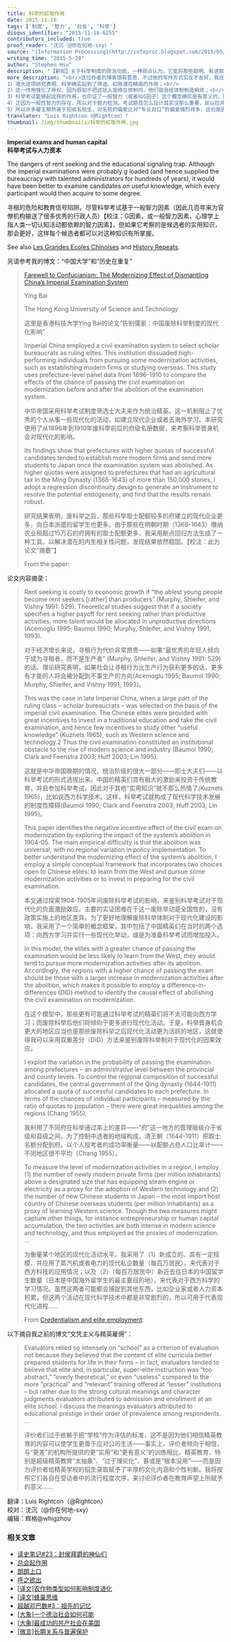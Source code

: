 ```yaml
---
title: 科举的虹吸作用
date: 2015-11-16
tags: ['制度', '智力', '社会', '科举']
disqus_identifier: "2015-11-16-6255"
contributors_included: true
proof_reader: "沈沉（@你在何地-sxy）"
source: "[Information Processing](http://infoproc.blogspot.com/2015/05/imperial-exams-and-human-capital.html)"
writing_time: "2015-5-20"
author: "Stephen Hsu"
description: "【新知】关于科举制度的政治功能，一种观点认为，它能将那些聪明、有进取心、因而有望成为社会精英的人筛选出来并纳入体制内，令其效忠于帝权，然而，鉴于科举考试内容的刻板僵化，也有人质疑这一效果，本文介绍的一项研究检验了上述观点，方法颇为巧妙。"
more_description: "<br/>这位作者的博客很有意思，不过他的写作方式实在不友好，我还是替他总结一下吧，本文的几层意思：<br/>
1）港大这项研究表明，科举确实起到了筛选、虹吸潜在精英的作用；<br/>
2）这一作用强化了帝权，因为假如不把这批人笼络在体制内，他们就会给体制制造麻烦；<br/>
3）科举考试能够起这样的作用，也印证了一般智力（或者叫G因子）这个概念确实是有意义的，因为科举考试的内容，和本项研究中的其他事业领域（创办现代企业和留学），实在没有多少相似之处；<br/>
4）正因为一般性智力的存在，所以对于智力检测，考试题目怎么设计其实没那么重要，足以拉开距离就行；<br/>
5）所以许多雇主都热衷于招收名校生，对名校的偏爱比对“专业对口”的偏爱强烈得多，这也是因为他们相信或意识到G因子的存在。"
translator: "Luis Rightcon（@Rightcon）"
thumbnail: /img/thumbnails/科举的虹吸作用.jpg
---
```


**Imperial exams and human capital**  
**科举考试与人力资本**

The dangers of rent seeking and the educational signaling trap. Although the imperial examinations were probably g loaded (and hence supplied the bureaucracy with talented administrators for hundreds of years), it would have been better to examine candidates on useful knowledge, which every participant would then acquire to some degree.

寻租的危险和教育信号陷阱。尽管科举考试基于一般智力因素（因此几百年来为官僚机构输送了很多优秀的行政人员）【校注：G因素，或一般智力因素，心理学上指人类一切认知活动都依赖的智力因素】，但如果它考察的是候选者的实用知识，那会更好，这样每个候选者都可以对这种知识有所掌握。

See also [Les Grandes Ecoles Chinoises](http://infoproc.blogspot.com/2010/10/les-grandes-ecoles-chinois.html) and [History Repeats](http://infoproc.blogspot.com/2005/03/history-repeats.html).

另请参考我的博文：“中国大学”和“历史在重复”


> [Farewell to Confucianism: The Modernizing Effect of Dismantling China’s Imperial Examination System](http://igov.berkeley.edu/sites/default/files/Ying_Bai_Farewell_to_Confucianism.pdf)
> 
>  Ying Bai
> 
>  The Hong Kong University of Science and Technology
> 
>  这里是香港科技大学Ying Bai的论文“告别儒家：中国废除科举制度的现代化影响”
> 
>  Imperial China employed a civil examination system to select scholar bureaucrats as ruling elites. This institution dissuaded high-performing individuals from pursuing some modernization activities, such as establishing modern firms or studying overseas. This study uses prefecture-level panel data from 1896-1910 to compare the effects of the chance of passing the civil examination on modernization before and after the abolition of the examination system.
> 
>  中华帝国采用科举考试制度筛选士大夫来作为统治精英。这一机制阻止了优秀的个人从事一些现代化的活动，如建立现代企业或者去海外学习。本研究使用了从1896年到1910年废科举前后的府级名册数据，来考察科举晋身机会对现代化的影响。
> 
>  Its findings show that prefectures with higher quotas of successful candidates tended to establish more modern firms and send more students to Japan once the examination system was abolished. As higher quotas were assigned to prefectures that had an agricultural tax in the Ming Dynasty (1368-1643) of more than 150,000 stones, I adopt a regression discontinuity design to generate an instrument to resolve the potential endogeneity, and find that the results remain robust.
> 
>  研究结果表明，废科举之后，那些科举取士配额较多的府建立的现代企业更多，向日本派遣的留学生也更多。由于那些在明朝时期（1368-1643）缴纳农业税超过15万石的府拥有的取士配额更多，我采用断点回归方法生成了一种工具，以解决潜在的内生相关性问题，发现结果依然稳固。【校注：此为论文“摘要”】
> 
>  From the paper:

论文内容摘录：


> Rent seeking is costly to economic growth if “the ablest young people become rent seekers [rather] than producers” (Murphy, Shleifer, and Vishny 1991: 529). Theoretical studies suggest that if a society specifies a higher payoff for rent seeking rather than productive activities, more talent would be allocated in unproductive directions (Acemoglu 1995; Baumol 1990; Murphy, Shleifer, and Vishny 1991, 1993).
> 
>  对于经济增长来说，寻租行为代价非常昂贵——如果“最优秀的年轻人倾向于成为寻租者，而不是生产者” (Murphy, Shleifer, and Vishny 1991: 529) 的话。理论研究表明，如果社会让寻租行为比生产行为获利更多的话，更多有才能的人将会被分配到不事生产的方向(Acemoglu 1995; Baumol 1990; Murphy, Shleifer, and Vishny 1991, 1993)。
> 
>  This was the case in late Imperial China, when a large part of the ruling class – scholar bureaucrats – was selected on the basis of the imperial civil examination. The Chinese elites were provided with great incentives to invest in a traditional education and take the civil examination, and hence few incentives to study other “useful knowledge” (Kuznets 1965), such as Western science and technology.2 Thus the civil examination constituted an institutional obstacle to the rise of modern science and industry (Baumol 1990; Clark and Feenstra 2003; Huff 2003; Lin 1995).
> 
>  这就是中华帝国晚期的情况，统治阶级的很大一部分——即士大夫们——以科举考试的形式选拔出来。中国的精英们具有极大的激励来投资于传统教育，并且参加科举考试，因此对于其他“实用知识”就不那么热情了(Kuznets 1965)，比如说西方科学技术。这样，科举考试就构成了现代科学技术发展的制度性障碍(Baumol 1990; Clark and Feenstra 2003; Huff 2003; Lin 1995)。
> 
>  This paper identifies the negative incentive effect of the civil exam on modernization by exploring the impact of the system’s abolition in 1904-05. The main empirical difficulty is that the abolition was universal, with no regional variation in policy implementation. To better understand the modernizing effect of the system’s abolition, I employ a simple conceptual framework that incorporates two choices open to Chinese elites: to learn from the West and pursue some modernization activities or to invest in preparing for the civil examination.
> 
>  本文通过探索1904-1905年间废除科举考试的影响，来鉴别科举考试对于现代化的负面激励效应。主要的实证困难在于这一废除举动是全国性的，没有政策实施上的地区差异。为了更好地理解废除科举体制对于现代化建设的影响，我采用了一个简单的概念框架，其中包括了中国精英们在当时的两个选项：向西方学习并实行一些现代化举动，或是为准备科举考试而增加投入。
> 
>  In this model, the elites with a greater chance of passing the examination would be less likely to learn from the West; they would tend to pursue more modernization activities after its abolition. Accordingly, the regions with a higher chance of passing the exam should be those with a larger increase in modernization activities after the abolition, which makes it possible to employ a difference-in-differences (DID) method to identify the causal effect of abolishing the civil examination on modernization.
> 
>  在这个模型中，那些更有可能通过科举考试的精英们将不太可能向西方学习；而废除科举后他们将倾向于更多进行现代化活动。于是，科举晋身机会更大的地区应当也是那些废除科举之后现代化活动更为活跃的地区，这就使得我可以采用双重差分（DID）方法来鉴别废除科举制对于现代化的因果效应。
> 
>  I exploit the variation in the probability of passing the examination among prefectures – an administrative level between the provincial and county levels. To control the regional composition of successful candidates, the central government of the Qing dynasty (1644-1911) allocated a quota of successful candidates to each prefecture. In terms of the chances of individual participants – measured by the ratio of quotas to population – there were great inequalities among the regions (Chang 1955).
> 
>  我利用了不同府在科举通过率上的差异——“府”这一地方的管理层级介于省级和县级之间。为了控制中选者的地域构成，清王朝（1644-1911）把取士名额分配到府。以个人投考者的成功率衡量——以配额占总人口比率计——不同地区很不平均（Chang 1955）。
> 
>  To measure the level of modernization activities in a region, I employ (1) the number of newly modern private firms (per million inhabitants) above a designated size that has equipping steam engine or electricity as a proxy for the adoption of Western technology and (2) the number of new Chinese students in Japan – the most import host country of Chinese overseas students (per million inhabitants) as a proxy of learning Western science. Though the two measures might capture other things, for instance entrepreneurship or human capital accumulation, the two activities are both intense in modern science and technology, and thus employed as the proxies of modernization. …
> 
>  为衡量某个地区的现代化活动水平，我采用了（1）新成立的、具有一定规模、并应用了蒸汽机或者电力的现代私企数量（每百万居民），来代表对于西方科技的应用情况；以及（2）（每百万居民中）新近去往日本的中国留学生数量（日本是中国海外留学生的最主要目的地），来代表对于西方科学的学习情况。虽然这两者可能都会捕捉到其他东西，比如企业家或者人力资本积累，但这两个活动在现代科学技术中都是非常剧烈的，所以可用于代表现代化进程……
> 
>  From [Credentialism and elite employment](http://infoproc.blogspot.com/2011/01/credentialism-and-elite-employment.html):

以下摘自我之前的博文“文凭主义与精英雇佣”：


> Evaluators relied so intensely on “school” as a criterion of evaluation not because they believed that the content of elite curricula better prepared students for life in their firms – in fact, evaluators tended to believe that elite and, in particular, super-elite instruction was “too abstract,” “overly theoretical,” or even “useless” compared to the more “practical” and “relevant” training offered at “lesser” institutions – but rather due to the strong cultural meanings and character judgments evaluators attributed to admission and enrollment at an elite school. I discuss the meanings evaluators attributed to educational prestige in their order of prevalence among respondents. …
> 
>  评价者们过于依赖于把“学校”作为评估的标准，这不是因为他们相信精英教育的内容可以使学生更善于应对公司生活——事实上，评价者倾向于相信，与“更差”的机构所提供的更“实用”和“更有意义”的训练相比，精英教育、特别是超级精英教育“太抽象”、“过于理论化”、甚或是“根本没用”——而是因为评价者给精英学校的招生录取赋予了丰厚的文化内涵和个性判断。我将按照它们各自在受访者中的流行程度次序，来讨论评价者在教育声望上所赋予的意义……
> 

翻译：Luis Rightcon（@Rightcon）  
校对：沈沉（@你在何地-sxy）  
编辑：辉格@whigzhou


### 相关文章

* [读史笔记#23：封侯拜爵的神仙们](https://headsalon.org/archives/7495.html "读史笔记#23：封侯拜爵的神仙们")
* [总会起作用](https://headsalon.org/archives/7337.html "总会起作用")
* [朗朗上口](https://headsalon.org/archives/7226.html "朗朗上口")
* [呼之欲出](https://headsalon.org/archives/7107.html "呼之欲出")
* [[译文]农作物类型如何影响制度进化](https://headsalon.org/archives/6730.html "[译文]农作物类型如何影响制度进化")
* [[译文]蜂巢思维](https://headsalon.org/archives/6713.html "[译文]蜂巢思维")
* [超越邓巴数#3：祖先的记忆](https://headsalon.org/archives/6189.html "超越邓巴数#3：祖先的记忆")
* [[大象]一个德治社会如何可能](https://headsalon.org/archives/5208.html "[大象]一个德治社会如何可能")
* [[大象]最成功的共产社会在美国](https://headsalon.org/archives/5162.html "[大象]最成功的共产社会在美国")
* [[微言]长期关系与普遍保护](https://headsalon.org/archives/4826.html "[微言]长期关系与普遍保护")
